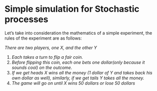 # Simple simulation for Stochastic processes

Let’s take into consideration the mathematics of a simple experiment, the rules of the experiment are as follows:

*There are two players, one X, and the other Y*

1. *Each takes a turn to flip a fair coin.*
2. *Before flipping this coin, each one bets one dollar(only because it sounds cool) on the outcome.*
3. *If we get heads X wins all the money (1 dollar of Y and takes back his own dollar as well), similarly, if we get tails Y takes all the money.*
4. *The game will go on until X wins 50 dollars or lose 50 dollars*
